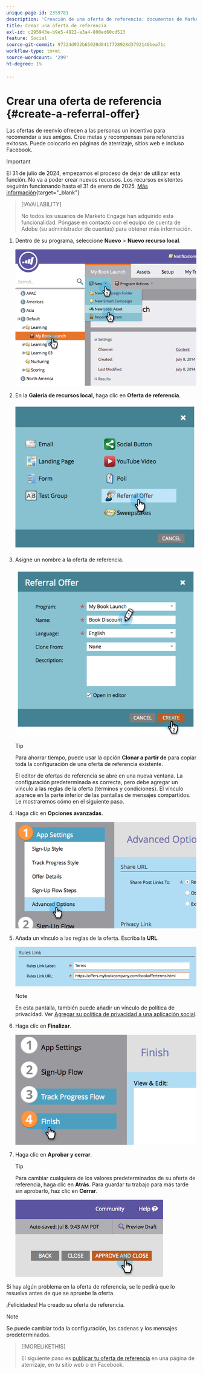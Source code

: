 ```yaml
---
unique-page-id: 2359781
description: 'Creación de una oferta de referencia: documentos de Marketo, documentación del producto'
title: Crear una oferta de referencia
exl-id: c295943e-b9e5-4922-a3a4-800ed60cd513
feature: Social
source-git-commit: 97324d932b65020d041f728928d3792140bea71c
workflow-type: tm+mt
source-wordcount: '299'
ht-degree: 1%

---
```


# Crear una oferta de referencia {#create-a-referral-offer}

Las ofertas de reenvío ofrecen a las personas un incentivo para recomendar a sus amigos. Cree metas y recompensas para referencias exitosas. Puede colocarlo en páginas de aterrizaje, sitios web e incluso Facebook.

>[!IMPORTANT]
>
>El 31 de julio de 2024, empezamos el proceso de dejar de utilizar esta función. No va a poder crear nuevos recursos. Los recursos existentes seguirán funcionando hasta el 31 de enero de 2025. [Más información](https://nation.marketo.com/t5/employee-blogs/marketo-engage-social-features-deprecation/ba-p/351977){target="_blank"}

>[!AVAILABILITY]
>
>No todos los usuarios de Marketo Engage han adquirido esta funcionalidad. Póngase en contacto con el equipo de cuenta de Adobe (su administrador de cuentas) para obtener más información.

1. Dentro de su programa, seleccione **Nuevo** > **Nuevo recurso local**.

   ![](assets/image2014-9-19-11-3a3-3a23.png)

1. En la **Galería de recursos local**, haga clic en **Oferta de referencia**.

   ![](assets/image2014-9-19-11-3a3-3a31.png)

1. Asigne un nombre a la oferta de referencia.

   ![](assets/image2014-9-19-11-3a3-3a40.png)

   >[!TIP]
   >
   >Para ahorrar tiempo, puede usar la opción **Clonar a partir de** para copiar toda la configuración de una oferta de referencia existente.

   El editor de ofertas de referencia se abre en una nueva ventana. La configuración predeterminada es correcta, pero debe agregar un vínculo a las reglas de la oferta (términos y condiciones). El vínculo aparece en la parte inferior de las pantallas de mensajes compartidos. Le mostraremos cómo en el siguiente paso.

1. Haga clic en **Opciones avanzadas**.

   ![](assets/image2014-9-19-11-3a3-3a49.png)

1. Añada un vínculo a las reglas de la oferta. Escriba la **URL**.

   ![](assets/image2014-9-19-11-3a3-3a57.png)

   >[!NOTE]
   >
   >En esta pantalla, también puede añadir un vínculo de política de privacidad. Ver [Agregar su política de privacidad a una aplicación social](/help/marketo/product-docs/demand-generation/social/social-functions/add-your-privacy-policy-to-a-social-app.md).

1. Haga clic en **Finalizar**.

   ![](assets/image2014-9-19-11-3a4-3a4.png)

1. Haga clic en **Aprobar y cerrar**.

   >[!TIP]
   >
   >Para cambiar cualquiera de los valores predeterminados de su oferta de referencia, haga clic en **Atrás**. Para guardar tu trabajo para más tarde sin aprobarlo, haz clic en **Cerrar**.

   ![](assets/image2014-9-19-11-3a4-3a11.png)

Si hay algún problema en la oferta de referencia, se le pedirá que lo resuelva antes de que se apruebe la oferta.

¡Felicidades! Ha creado su oferta de referencia.

>[!NOTE]
>
>Se puede cambiar toda la configuración, las cadenas y los mensajes predeterminados.

>[!MORELIKETHIS]
>
>El siguiente paso es [publicar tu oferta de referencia](/help/marketo/product-docs/demand-generation/social/referral-offers/publish-a-referral-offer.md) en una página de aterrizaje, en tu sitio web o en Facebook.
